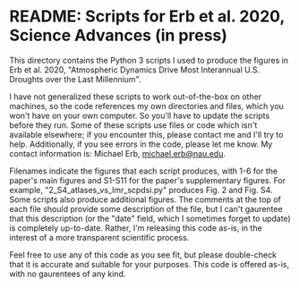 # README: Scripts for Erb et al. 2020, Science Advances (in press)

This directory contains the Python 3 scripts I used to produce the figures in Erb et al. 2020, "Atmospheric Dynamics Drive Most Interannual U.S. Droughts over the Last Millennium".

I have not generalized these scripts to work out-of-the-box on other machines, so the code references my own directories and files, which you won't have on your own computer.  So you'll have to update the scripts before they run.  Some of these scripts use files or code which isn't available elsewhere; if you encounter this, please contact me and I'll try to help.  Additionally, if you see errors in the code, please let me know.  My contact information is: Michael Erb, michael.erb@nau.edu.

Filenames indicate the figures that each script produces, with 1-6 for the paper's main figures and S1-S11 for the paper's supplementary figures.  For example, "2_S4_atlases_vs_lmr_scpdsi.py" produces Fig. 2 and Fig. S4.  Some scripts also produce additional figures.  The comments at the top of each file should provide some description of the file, but I can't gaurentee that this description (or the "date" field, which I sometimes forget to update) is completely up-to-date.  Rather, I'm releasing this code as-is, in the interest of a more transparent scientific process.

Feel free to use any of this code as you see fit, but please double-check that it is accurate and suitable for your purposes.  This code is offered as-is, with no gaurentees of any kind.
